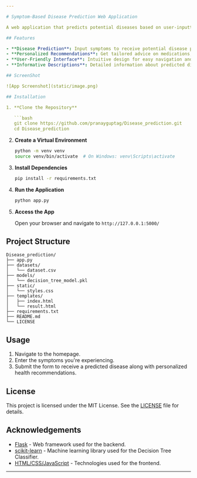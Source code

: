 ```yaml
---

# Symptom-Based Disease Prediction Web Application

A web application that predicts potential diseases based on user-inputted symptoms using a trained Decision Tree Classifier machine learning model. The app provides personalized health insights, including recommended medications, dietary suggestions, workout plans, precautions, and detailed disease descriptions.

## Features

- **Disease Prediction**: Input symptoms to receive potential disease predictions.
- **Personalized Recommendations**: Get tailored advice on medications, diet, workouts, and precautions.
- **User-Friendly Interface**: Intuitive design for easy navigation and interaction.
- **Informative Descriptions**: Detailed information about predicted diseases to enhance user understanding.

## ScreenShot

![App Screenshot](static/image.png)

## Installation

1. **Clone the Repository**

   ```bash
   git clone https://github.com/pranayguptag/Disease_prediction.git
   cd Disease_prediction
   ```

2. **Create a Virtual Environment**

   ```bash
   python -m venv venv
   source venv/bin/activate  # On Windows: venv\Scripts\activate
   ```

3. **Install Dependencies**

   ```bash
   pip install -r requirements.txt
   ```

4. **Run the Application**

   ```bash
   python app.py
   ```

5. **Access the App**

   Open your browser and navigate to `http://127.0.0.1:5000/`

## Project Structure


```plaintext
Disease_prediction/
├── app.py
├── datasets/
│   └── dataset.csv
├── models/
│   └── decision_tree_model.pkl
├── static/
│   └── styles.css
├── templates/
│   ├── index.html
│   └── result.html
├── requirements.txt
├── README.md
└── LICENSE
```

## Usage

1. Navigate to the homepage.
2. Enter the symptoms you're experiencing.
3. Submit the form to receive a predicted disease along with personalized health recommendations.

## License

This project is licensed under the MIT License. See the [LICENSE](LICENSE) file for details.

## Acknowledgements

- [Flask](https://flask.palletsprojects.com/) - Web framework used for the backend.
- [scikit-learn](https://scikit-learn.org/) - Machine learning library used for the Decision Tree Classifier.
- [HTML/CSS/JavaScript](https://developer.mozilla.org/) - Technologies used for the frontend.

---
```

